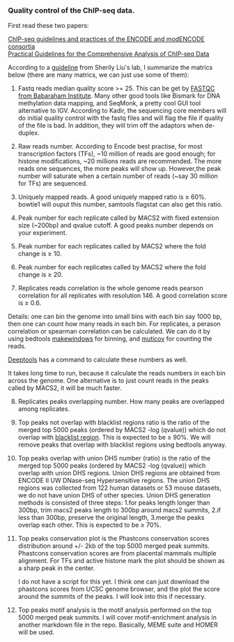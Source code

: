 ### Quality control of the ChIP-seq data.

First read these two papers:

[ChIP-seq guidelines and practices of the ENCODE and modENCODE consortia](http://www.ncbi.nlm.nih.gov/pubmed/22955991)  
[Practical Guidelines for the Comprehensive Analysis of ChIP-seq Data](http://journals.plos.org/ploscompbiol/article?id=10.1371/journal.pcbi.1003326) 

According to a [guideline](http://cistrome.org/chilin/_downloads/instructions.pdf) from Sherily Liu's lab, I summarize the matrics below (there are many matrics, we can just use some of them):  

1. Fastq reads median quality score >= 25. This can be get by [FASTQC from Babaraham Institute](http://www.bioinformatics.babraham.ac.uk/projects/fastqc/). Many other good tools like Bismark for DNA methylation data mapping, and SeqMonk, a pretty cool GUI tool alternative to IGV.   According to Kadir, the sequencing core members will do initial quality control with the fastq files and will flag the file if quality of the file is bad.  In addition, they will trim off the adaptors when de-duplex.
  
2. Raw reads number. According to Encode best practise, for most transcription factors (TFs), ~10 million of reads are good enough; for histone modifications, ~20 millions reads are recommended. The more reads one sequences, the more peaks will show up. However,the peak number will saturate when a certain number of reads (~say 30 million for TFs) are sequenced.
  
3. Uniquely mapped reads. A good uniquely mapped ratio is ≥ 60%. bowtie1 will ouput this number, samtools flagstat can also
  get this ratio.
4. Peak number for each replicate called by MACS2 with fixed extension size (~200bp) and qvalue cutoff. A good peaks number depends on your experiment.
5. Peak number for each replicates called by MACS2 where the fold change is ≥ 10.
6. Peak number for each replicates called by MACS2 where the fold change is ≥ 20.
7. Replicates reads correlation is the whole genome reads pearson correlation for all replicates with resolution 146. A good correlation score is ≥ 0.6. 
  
  Details: one can bin the genome into small bins with each bin say 1000 bp, then one can count how many reads in each bin.
  For replicates, a perason correlation or spearman correlation can be calculated. We can do it by using bedtools               [makewindows](http://bedtools.readthedocs.org/en/latest/content/tools/makewindows.html) for binning, and                      [muticov](http://bedtools.readthedocs.org/en/latest/content/tools/multicov.html) for counting the reads.

  [Deeptools](https://github.com/fidelram/deepTools/wiki/QC)  has a command to calculate these numbers as well. 
  
  It takes long time to run, because it calculate the reads numbers in each bin across the genome. One alternative is to just 
  count reads in the peaks called by MACS2, it will be much faster.

8. Replicates peaks overlapping number. How many peaks are overlapped among replicates.

9. Top peaks not overlap with blacklist regions ratio is the ratio of the merged top 5000 peaks (ordered by MACS2 -log           (qvalue)) which do not overlap with [blacklist region](https://sites.google.com/site/anshulkundaje/projects/blacklists).      This is expected to be ≥ 90%. We will remove peaks that overlap with blacklist regions using bedtools anyway.  

10. Top peaks overlap with union DHS number (ratio) is the ratio of the merged top 5000 peaks (ordered by MACS2 -log (qvalue))     which overlap with union DHS regions. Union DHS regions are obtained from ENCODE II UW DNase-seq Hypersensitive regions.      The union DHS regions was collected from 122 human datasets or 53 mouse datasets, we do not have union DHS of other           species. Union DHS generation methods is consisted of three steps: 1.for peaks length longer than 300bp, trim macs2 peaks     length to 300bp around macs2 summits, 2.if less than 300bp, preserve the original length, 3.merge the peaks overlap each      other. This is expected to be ≥ 70%.

11. Top peaks conservation plot is the Phastcons conservation scores distribution around +/- 2kb of the top 5000 merged peak      summits. Phastcons conservation scores are from placental mammals multiple alignment. For TFs and active histone mark the     plot should be shown as a sharp peak in the center.

    I do not have a script for this yet. I think one can just download the phastcons scores from UCSC genome browser, and the
    plot the score around the summits of the peaks. I will look into this if necessary.

12. Top peaks motif analysis is the motif analysis performed on the top 5000 merged peak summits. I will cover                    motif-enrichment analysis in another markdown file in the repo. Basically, MEME suite and HOMER will be used.


